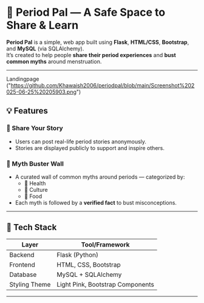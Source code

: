 # 🌸 Period Pal — A Safe Space to Share & Learn

**Period Pal** is a simple, web app built using **Flask**, **HTML/CSS**, **Bootstrap**, and **MySQL** (via SQLAlchemy).  
It’s created to help people **share their period experiences** and **bust common myths** around menstruation.

---
Landingpage ("https://github.com/Khawaish2006/periodpal/blob/main/Screenshot%202025-06-25%20205903.png")

## 💡 Features

### 📝 Share Your Story
- Users can post real-life period stories anonymously.
- Stories are displayed publicly to support and inspire others.

### 🧠 Myth Buster Wall
- A curated wall of common myths around periods — categorized by:
  - 💪 Health  
  - 🧕 Culture  
  - 🍱 Food
- Each myth is followed by a **verified fact** to bust misconceptions.
---

## 🔧 Tech Stack

| Layer         | Tool/Framework    |
|---------------|-------------------|
| Backend       | Flask (Python)    |
| Frontend      | HTML, CSS, Bootstrap |
| Database      | MySQL + SQLAlchemy |
| Styling Theme | Light Pink, Bootstrap Components |

---
